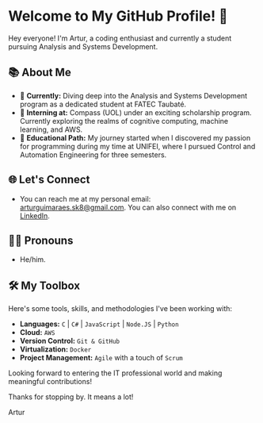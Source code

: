 <!-- Add Google Fonts Link -->
<link href="https://fonts.googleapis.com/css2?family=Inter&display=swap" rel="stylesheet">

<!-- Apply the 'Inter' font to the whole document -->
<style>
  body {
    font-family: 'Inter', sans-serif;
  }
</style>

# Welcome to My GitHub Profile! 👋

Hey everyone! I'm Artur, a coding enthusiast and currently a student pursuing Analysis and Systems Development.

## 📚 About Me

- 🔭 **Currently:** Diving deep into the Analysis and Systems Development program as a dedicated student at FATEC Taubaté.
- 💼 **Interning at:** Compass (UOL) under an exciting scholarship program. Currently exploring the realms of cognitive computing, machine learning, and AWS.
- 📘 **Educational Path:** My journey started when I discovered my passion for programming during my time at UNIFEI, where I pursued Control and Automation Engineering for three semesters.

## 🌐 Let's Connect

- You can reach me at my personal email: [arturguimaraes.sk8@gmail.com](mailto:arturguimaraes.sk8@gmail.com). You can also connect with me on [LinkedIn](https://www.linkedin.com/in/artur-guimar%C3%A3es-174300262/).

## 🧑‍💻 Pronouns

- He/him.

## 🛠 My Toolbox

Here's some tools, skills, and methodologies I've been working with:

- **Languages:** `C` | `C#` | `JavaScript` | `Node.JS` | `Python`
- **Cloud:** `AWS`
- **Version Control:** `Git & GitHub`
- **Virtualization:** `Docker`
- **Project Management:** `Agile` with a touch of `Scrum`

Looking forward to entering the IT professional world and making meaningful contributions!

Thanks for stopping by. It means a lot!

Artur
